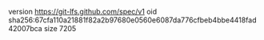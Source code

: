 version https://git-lfs.github.com/spec/v1
oid sha256:67cfa110a21881f82a2b97680e0560e6087da776cfbeb4bbe4418fad42007bca
size 7205
